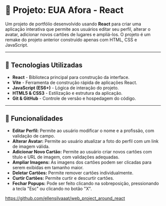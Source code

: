 # 📌 Projeto: EUA Afora - React

Um projeto de portfólio desenvolvido usando **React** para criar uma aplicação interativa que permite aos usuários editar seu perfil, alterar o avatar, adicionar novos cartões de lugares e ampliá-los. O projeto é um remake do projeto anterior construído apenas com HTML, CSS e JavaScript.

---

## 🚀 Tecnologias Utilizadas

- **React** - Biblioteca principal para construção da interface.
- **Vite** - Ferramenta de construção rápida de aplicações React.
- **JavaScript (ES6+)** - Lógica de interação do projeto.
- **HTML5 & CSS3** - Estilização e estrutura da aplicação.
- **Git & GitHub** - Controle de versão e hospedagem do código.


---

## 🔑 Funcionalidades

- **Editar Perfil:** Permite ao usuário modificar o nome e a profissão, com validação de campo.
- **Alterar Avatar:** Permite ao usuário atualizar a foto do perfil com um link de imagem válida.
- **Adicionar Novo Cartão:** Permite ao usuário criar novos cartões com título e URL de imagem, com validações adequadas.
- **Ampliar Imagens:** As imagens dos cartões podem ser clicadas para serem exibidas em tamanho maior.
- **Deletar Cartões:** Permite remover cartões individualmente.
- **Curtir Cartões:** Permite curtir e descurtir cartões.
- **Fechar Popups:** Pode ser feito clicando na sobreposição, pressionando a tecla "Esc" ou clicando no botão "X".

https://github.com/ellensilvaaat/web_project_around_react



